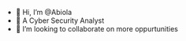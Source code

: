 - 👋 Hi, I’m @Abiola
- 👀 A Cyber Security Analyst
- 💞️ I’m looking to collaborate on more oppurtunities 

<!---
AbiolaOyegun/AbiolaOyegun is a ✨ special ✨ repository because its `README.md` (this file) appears on your GitHub profile.
You can click the Preview link to take a look at your changes.
--->

